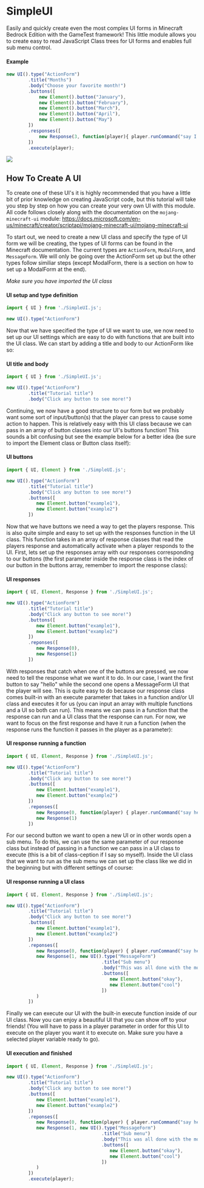 # SimpleUI
Easily and quickly create even the most complex UI forms in Minecraft Bedrock Edition with the GameTest framework! This little module allows you to create easy to read JavaScript Class trees for UI forms and enables full sub menu control.

#### Example
```javascript
new UI().type("ActionForm")
        .title("Months")
        .body("Choose your favorite month!")
        .buttons([
            new Element().button("January"),
            new Element().button("February"),
            new Element().button("March"),
            new Element().button("April"),
            new Element().button("May")
        ])
        .responses([
            new Response(3, function(player){ player.runCommand("say I like April too!") })
        ])
        .execute(player);
```
![](https://i.ibb.co/4pwtHSn/Capture3.png)

## How To Create A UI
To create one of these UI's it is highly recommended that you have a little bit of prior knowledge on creating JavaScript code, but this tutorial will take you step by step on how you can create your very own UI with this module. All code follows closely along with the documentation on the `mojang-minecraft-ui` module: https://docs.microsoft.com/en-us/minecraft/creator/scriptapi/mojang-minecraft-ui/mojang-minecraft-ui

To start out, we need to create a new UI class and specify the type of UI form we will be creating, the types of UI forms can be found in the Minecraft documentation. The current types are `ActionForm`, `ModalForm`, and `MessageForm`. We will only be going over the ActionForm set up but the other types follow similiar steps (except ModalForm, there is a section on how to set up a ModalForm at the end).

*Make sure you have imported the UI class*
#### UI setup and type definition
```javascript
import { UI } from './SimpleUI.js';

new UI().type("ActionForm")
```

Now that we have specified the type of UI we want to use, we now need to set up our UI settings which are easy to do with functions that are built into the UI class. We can start by adding a title and body to our ActionForm like so:

#### UI title and body
```javascript
import { UI } from './SimpleUI.js';

new UI().type("ActionForm")
        .title("Tutorial title")
        .body("Click any button to see more!")
```

Continuing, we now have a good structure to our form but we probably want some sort of input/button(s) that the player can press to cause some action to happen. This is relatively easy with this UI class because we can pass in an array of button classes into our UI's buttons function! This sounds a bit confusing but see the example below for a better idea (be sure to import the Element class or Button class itself):

#### UI buttons
```javascript
import { UI, Element } from './SimpleUI.js';

new UI().type("ActionForm")
        .title("Tutorial title")
        .body("Click any button to see more!")
        .buttons([
           new Element.button("example1"),
           new Element.button("example2")
        ])
```

Now that we have buttons we need a way to get the players response. This is also quite simple and easy to set up with the responses function in the UI class. This function takes in an array of response classes that read the players response and automatically activate when a player responds to the UI. First, lets set up the responses array with our responses corresponding to our buttons (the first parameter inside the response class is the index of our button in the buttons array, remember to import the response class):

#### UI responses
```javascript
import { UI, Element, Response } from './SimpleUI.js';

new UI().type("ActionForm")
        .title("Tutorial title")
        .body("Click any button to see more!")
        .buttons([
           new Element.button("example1"),
           new Element.button("example2")
        ])
        .reponses([
           new Response(0),
           new Response(1)
        ])
```

With responses that catch when one of the buttons are pressed, we now need to tell the response what we want it to do. In our case, I want the first button to say "hello" while the second one opens a MessageForm UI that the player will see. This is quite easy to do because our response class comes built-in with an execute parameter that takes in a function and/or UI class and executes it for us (you can input an array with multiple functions and a UI so both can run). This means we can pass in a function that the response can run and a UI class that the response can run. For now, we want to focus on the first response and have it run a function (when the response runs the function it passes in the player as a parameter):

#### UI response running a function
```javascript
import { UI, Element, Response } from './SimpleUI.js';

new UI().type("ActionForm")
        .title("Tutorial title")
        .body("Click any button to see more!")
        .buttons([
           new Element.button("example1"),
           new Element.button("example2")
        ])
        .reponses([
           new Response(0, function(player) { player.runCommand("say hello") }),
           new Response(1)
        ])
```

For our second button we want to open a new UI or in other words open a sub menu. To do this, we can use the same parameter of our response class but instead of passing in a function we can pass in a UI class to execute (this is a bit of class-ception if I say so myself). Inside the UI class that we want to run as the sub menu we can set up the class like we did in the beginning but with different settings of course:

#### UI response running a UI class
```javascript
import { UI, Element, Response } from './SimpleUI.js';

new UI().type("ActionForm")
        .title("Tutorial title")
        .body("Click any button to see more!")
        .buttons([
           new Element.button("example1"),
           new Element.button("example2")
        ])
        .reponses([
           new Response(0, function(player) { player.runCommand("say hello") }),
           new Response(1, new UI().type("MessageForm")
                                   .title("Sub menu")
                                   .body("This was all done with the module created by: KillerCube")
                                   .buttons([
                                      new Element.button("okay"),
                                      new Element.button("cool")
                                   ])
           )
        ])
```

Finally we can execute our UI with the built-in execute function inside of our UI class. Now you can enjoy a beautiful UI that you can show off to your friends! (You will have to pass in a player parameter in order for this UI to execute on the player you want it to execute on. Make sure you have a selected player variable ready to go).

#### UI execution and finished
```javascript
import { UI, Element, Response } from './SimpleUI.js';

new UI().type("ActionForm")
        .title("Tutorial title")
        .body("Click any button to see more!")
        .buttons([
           new Element.button("example1"),
           new Element.button("example2")
        ])
        .reponses([
           new Response(0, function(player) { player.runCommand("say hello") }),
           new Response(1, new UI().type("MessageForm")
                                   .title("Sub menu")
                                   .body("This was all done with the module created by: KillerCube")
                                   .buttons([
                                      new Element.button("okay"),
                                      new Element.button("cool")
                                   ])
           )
        ])
        .execute(player);
```

